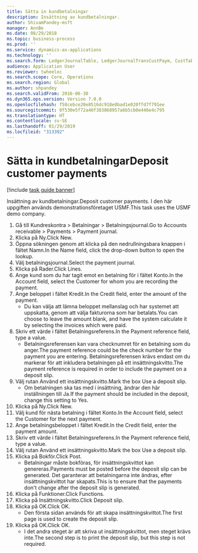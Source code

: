 ```yaml
---
title: Sätta in kundbetalningar
description: Insättning av kundbetalningar.
author: ShivamPandey-msft
manager: AnnBe
ms.date: 08/29/2018
ms.topic: business-process
ms.prod: ''
ms.service: dynamics-ax-applications
ms.technology: ''
ms.search.form: LedgerJournalTable, LedgerJournalTransCustPaym, CustTableLookup
audience: Application User
ms.reviewer: twheeloc
ms.search.scope: Core, Operations
ms.search.region: Global
ms.author: shpandey
ms.search.validFrom: 2016-06-30
ms.dyn365.ops.version: Version 7.0.0
ms.openlocfilehash: f58cebce20e8516dc918e0bad1e020ffd7f791ee
ms.sourcegitcommit: 0f530e5f72a40f383868957a6b5cb0e446e4c795
ms.translationtype: HT
ms.contentlocale: sv-SE
ms.lasthandoff: 01/29/2019
ms.locfileid: "313392"
---
```

# <a name="deposit-customer-payments"></a><span data-ttu-id="facca-103">Sätta in kundbetalningar</span><span class="sxs-lookup"><span data-stu-id="facca-103">Deposit customer payments</span></span>

[!include [task guide banner](../../includes/task-guide-banner.md)]

<span data-ttu-id="facca-104">Insättning av kundbetalningar.</span><span class="sxs-lookup"><span data-stu-id="facca-104">Deposit customer payments.</span></span> <span data-ttu-id="facca-105">I den här uppgiften används demonstrationsföretaget USMF.</span><span class="sxs-lookup"><span data-stu-id="facca-105">This task uses the USMF demo company.</span></span>

1. <span data-ttu-id="facca-106">Gå till Kundreskontra > Betalningar > Betalningsjournal.</span><span class="sxs-lookup"><span data-stu-id="facca-106">Go to Accounts receivable > Payments > Payment journal.</span></span>
2. <span data-ttu-id="facca-107">Klicka på Ny.</span><span class="sxs-lookup"><span data-stu-id="facca-107">Click New.</span></span>
3. <span data-ttu-id="facca-108">Öppna sökningen genom att klicka på den nedrullningsbara knappen i fältet Namn.</span><span class="sxs-lookup"><span data-stu-id="facca-108">In the Name field, click the drop-down button to open the lookup.</span></span>
4. <span data-ttu-id="facca-109">Välj betalningsjournal.</span><span class="sxs-lookup"><span data-stu-id="facca-109">Select the payment journal.</span></span> 
5. <span data-ttu-id="facca-110">Klicka på Rader.</span><span class="sxs-lookup"><span data-stu-id="facca-110">Click Lines.</span></span>
6. <span data-ttu-id="facca-111">Ange kund som du har tagit emot en betalning för i fältet Konto.</span><span class="sxs-lookup"><span data-stu-id="facca-111">In the Account field, select the Customer for whom you are recording the payment.</span></span>
7. <span data-ttu-id="facca-112">Ange beloppet i fältet Kredit.</span><span class="sxs-lookup"><span data-stu-id="facca-112">In the Credit field, enter the amount of the payment.</span></span>
    * <span data-ttu-id="facca-113">Du kan välja att lämna beloppet mellanslag och har systemet att uppskatta, genom att välja fakturorna som har betalats.</span><span class="sxs-lookup"><span data-stu-id="facca-113">You can choose to leave the amount blank, and have the system calculate it by selecting the invoices which were paid.</span></span>  
8. <span data-ttu-id="facca-114">Skriv ett värde i fältet Betalningsreferens.</span><span class="sxs-lookup"><span data-stu-id="facca-114">In the Payment reference field, type a value.</span></span>
    * <span data-ttu-id="facca-115">Betalningsreferensen kan vara checknumret för en betalning som du anger.</span><span class="sxs-lookup"><span data-stu-id="facca-115">The payment reference could be the check number for the payment you are entering.</span></span> <span data-ttu-id="facca-116">Betalningsreferensen krävs endast om du markerar för att inkludera betalningen på ett insättningskvitto.</span><span class="sxs-lookup"><span data-stu-id="facca-116">The payment reference is required in order to include the payment on a deposit slip.</span></span>  
9. <span data-ttu-id="facca-117">Välj rutan Använd ett insättningskvitto.</span><span class="sxs-lookup"><span data-stu-id="facca-117">Mark the box Use a deposit slip.</span></span>
    * <span data-ttu-id="facca-118">Om betalningen ska tas med i insättning, ändrar den här inställningen till Ja.</span><span class="sxs-lookup"><span data-stu-id="facca-118">If the payment should be included in the deposit, change this setting to Yes.</span></span>  
10. <span data-ttu-id="facca-119">Klicka på Ny.</span><span class="sxs-lookup"><span data-stu-id="facca-119">Click New.</span></span>
11. <span data-ttu-id="facca-120">Välj kund för nästa betalning i fältet Konto.</span><span class="sxs-lookup"><span data-stu-id="facca-120">In the Account field, select the Customer for the next payment.</span></span>
12. <span data-ttu-id="facca-121">Ange betalningsbeloppet i fältet Kredit.</span><span class="sxs-lookup"><span data-stu-id="facca-121">In the Credit field, enter the payment amount.</span></span>
13. <span data-ttu-id="facca-122">Skriv ett värde i fältet Betalningsreferens.</span><span class="sxs-lookup"><span data-stu-id="facca-122">In the Payment reference field, type a value.</span></span>
14. <span data-ttu-id="facca-123">Välj rutan Använd ett insättningskvitto.</span><span class="sxs-lookup"><span data-stu-id="facca-123">Mark the box Use a deposit slip.</span></span>
15. <span data-ttu-id="facca-124">Klicka på Bokför.</span><span class="sxs-lookup"><span data-stu-id="facca-124">Click Post.</span></span>
    * <span data-ttu-id="facca-125">Betalningar måste bokföras, för insättningskvittot kan genereras.</span><span class="sxs-lookup"><span data-stu-id="facca-125">Payments must be posted before the deposit slip can be generated.</span></span> <span data-ttu-id="facca-126">Det garanterar att betalningarna inte ändras, efter insättningskvittot har skapats.</span><span class="sxs-lookup"><span data-stu-id="facca-126">This is to ensure that the payments don't change after the deposit slip is generated.</span></span>  
16. <span data-ttu-id="facca-127">Klicka på Funktioner.</span><span class="sxs-lookup"><span data-stu-id="facca-127">Click Functions.</span></span>
17. <span data-ttu-id="facca-128">Klicka på Insättningskvitto.</span><span class="sxs-lookup"><span data-stu-id="facca-128">Click Deposit slip.</span></span>
18. <span data-ttu-id="facca-129">Klicka på OK.</span><span class="sxs-lookup"><span data-stu-id="facca-129">Click OK.</span></span>
    * <span data-ttu-id="facca-130">Den första sidan används för att skapa insättningskvittot.</span><span class="sxs-lookup"><span data-stu-id="facca-130">The first page is used to create the deposit slip.</span></span>  
19. <span data-ttu-id="facca-131">Klicka på OK.</span><span class="sxs-lookup"><span data-stu-id="facca-131">Click OK.</span></span>
    * <span data-ttu-id="facca-132">I det andra steget är att skriva ut insättningskvittot, men steget krävs inte.</span><span class="sxs-lookup"><span data-stu-id="facca-132">The second step is to print the deposit slip, but this step is not required.</span></span>  

